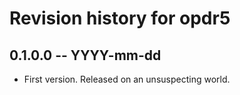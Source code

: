# Revision history for opdr5

## 0.1.0.0 -- YYYY-mm-dd

* First version. Released on an unsuspecting world.
